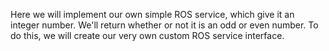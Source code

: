 Here we will implement our own simple ROS service, which give it an integer number.
We'll return whether or not it is an odd or even number.
To do this, we will create our very own custom ROS service interface.

